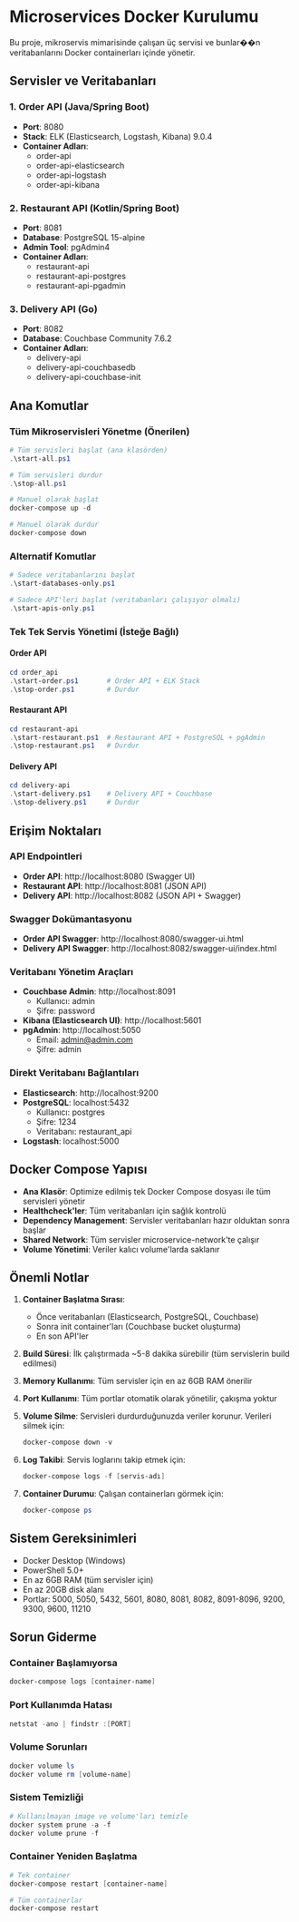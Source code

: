 # Microservices Docker Kurulumu

Bu proje, mikroservis mimarisinde çalışan üç servisi ve bunlar��n veritabanlarını Docker containerları içinde yönetir.

## Servisler ve Veritabanları

### 1. Order API (Java/Spring Boot)
- **Port**: 8080
- **Stack**: ELK (Elasticsearch, Logstash, Kibana) 9.0.4
- **Container Adları**:
  - order-api
  - order-api-elasticsearch
  - order-api-logstash
  - order-api-kibana

### 2. Restaurant API (Kotlin/Spring Boot)
- **Port**: 8081
- **Database**: PostgreSQL 15-alpine
- **Admin Tool**: pgAdmin4
- **Container Adları**:
  - restaurant-api
  - restaurant-api-postgres
  - restaurant-api-pgadmin

### 3. Delivery API (Go)
- **Port**: 8082
- **Database**: Couchbase Community 7.6.2
- **Container Adları**: 
  - delivery-api
  - delivery-api-couchbasedb
  - delivery-api-couchbase-init

## Ana Komutlar

### Tüm Mikroservisleri Yönetme (Önerilen)

```powershell
# Tüm servisleri başlat (ana klasörden)
.\start-all.ps1

# Tüm servisleri durdur
.\stop-all.ps1

# Manuel olarak başlat
docker-compose up -d

# Manuel olarak durdur
docker-compose down
```

### Alternatif Komutlar

```powershell
# Sadece veritabanlarını başlat
.\start-databases-only.ps1

# Sadece API'leri başlat (veritabanları çalışıyor olmalı)
.\start-apis-only.ps1
```

### Tek Tek Servis Yönetimi (İsteğe Bağlı)

#### Order API
```powershell
cd order_api
.\start-order.ps1       # Order API + ELK Stack
.\stop-order.ps1        # Durdur
```

#### Restaurant API
```powershell
cd restaurant-api
.\start-restaurant.ps1  # Restaurant API + PostgreSQL + pgAdmin
.\stop-restaurant.ps1   # Durdur
```

#### Delivery API
```powershell
cd delivery-api
.\start-delivery.ps1    # Delivery API + Couchbase
.\stop-delivery.ps1     # Durdur
```

## Erişim Noktaları

### API Endpointleri
- **Order API**: http://localhost:8080 (Swagger UI)
- **Restaurant API**: http://localhost:8081 (JSON API)
- **Delivery API**: http://localhost:8082 (JSON API + Swagger)

### Swagger Dokümantasyonu
- **Order API Swagger**: http://localhost:8080/swagger-ui.html
- **Delivery API Swagger**: http://localhost:8082/swagger-ui/index.html

### Veritabanı Yönetim Araçları
- **Couchbase Admin**: http://localhost:8091
  - Kullanıcı: admin
  - Şifre: password
- **Kibana (Elasticsearch UI)**: http://localhost:5601
- **pgAdmin**: http://localhost:5050
  - Email: admin@admin.com
  - Şifre: admin

### Direkt Veritabanı Bağlantıları
- **Elasticsearch**: http://localhost:9200
- **PostgreSQL**: localhost:5432
  - Kullanıcı: postgres
  - Şifre: 1234
  - Veritabanı: restaurant_api
- **Logstash**: localhost:5000

## Docker Compose Yapısı

- **Ana Klasör**: Optimize edilmiş tek Docker Compose dosyası ile tüm servisleri yönetir
- **Healthcheck'ler**: Tüm veritabanları için sağlık kontrolü
- **Dependency Management**: Servisler veritabanları hazır olduktan sonra başlar
- **Shared Network**: Tüm servisler microservice-network'te çalışır
- **Volume Yönetimi**: Veriler kalıcı volume'larda saklanır

## Önemli Notlar

1. **Container Başlatma Sırası**: 
   - Önce veritabanları (Elasticsearch, PostgreSQL, Couchbase)
   - Sonra init container'ları (Couchbase bucket oluşturma)
   - En son API'ler

2. **Build Süresi**: İlk çalıştırmada ~5-8 dakika sürebilir (tüm servislerin build edilmesi)

3. **Memory Kullanımı**: Tüm servisler için en az 6GB RAM önerilir

4. **Port Kullanımı**: Tüm portlar otomatik olarak yönetilir, çakışma yoktur

5. **Volume Silme**: Servisleri durdurduğunuzda veriler korunur. Verileri silmek için:
   ```powershell
   docker-compose down -v
   ```

6. **Log Takibi**: Servis loglarını takip etmek için:
   ```powershell
   docker-compose logs -f [servis-adı]
   ```

7. **Container Durumu**: Çalışan containerları görmek için:
   ```powershell
   docker-compose ps
   ```

## Sistem Gereksinimleri

- Docker Desktop (Windows)
- PowerShell 5.0+
- En az 6GB RAM (tüm servisler için)
- En az 20GB disk alanı
- Portlar: 5000, 5050, 5432, 5601, 8080, 8081, 8082, 8091-8096, 9200, 9300, 9600, 11210

## Sorun Giderme

### Container Başlamıyorsa
```powershell
docker-compose logs [container-name]
```

### Port Kullanımda Hatası
```powershell
netstat -ano | findstr :[PORT]
```

### Volume Sorunları
```powershell
docker volume ls
docker volume rm [volume-name]
```

### Sistem Temizliği
```powershell
# Kullanılmayan image ve volume'ları temizle
docker system prune -a -f
docker volume prune -f
```

### Container Yeniden Başlatma
```powershell
# Tek container
docker-compose restart [container-name]

# Tüm containerlar
docker-compose restart
```
